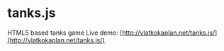 # tanks.js
HTML5 based tanks game
Live demo: [http://vlatkokaplan.net/tanks.js/](http://vlatkokaplan.net/tanks.js/)
